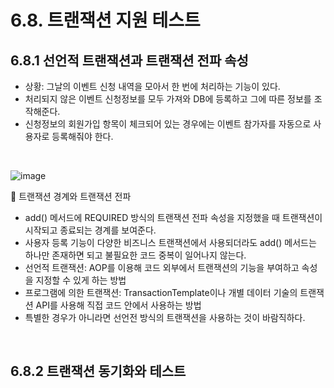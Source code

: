 # 6.8. 트랜잭션 지원 테스트
## 6.8.1 선언적 트랜잭션과 트랜잭션 전파 속성
- 상황: 그날의 이벤트 신청 내역을 모아서 한 번에 처리하는 기능이 있다.
- 처리되지 않은 이벤트 신청정보를 모두 가져와 DB에 등록하고 그에 따른 정보를 조작해준다.
- 신청정보의 회원가입 항목이 체크되어 있는 경우에는 이벤트 참가자를 자동으로 사용자로 등록해줘야 한다.

<br/>

![image](https://github.com/Team-Sopetit/server-spring-study/assets/55437339/3e4ce864-a4cf-4d04-99a1-a0f4117c5d3f)

🔼 트랜잭션 경계와 트랜잭션 전파
- add() 메서드에 REQUIRED 방식의 트랜잭션 전파 속성을 지정했을 때 트랜잭션이 시작되고 종료되는 경계를 보여준다.
- 사용자 등록 기능이 다양한 비즈니스 트랜잭션에서 사용되더라도 add() 메서드는 하나만 존재하면 되고 불필요한 코드 중복이 일어나지 않는다.
- 선언적 트랜잭션: AOP를 이용해 코드 외부에서 트랜잭션의 기능을 부여하고 속성을 지정할 수 있게 하는 방법
- 프로그램에 의한 트랜잭션: TransactionTemplate이나 개별 데이터 기술의 트랜잭션 API를 사용해 직접 코드 안에서 사용하는 방법
- 특별한 경우가 아니라면 선언전 방식의 트랜잭션을 사용하는 것이 바람직하다.

<br/>

## 6.8.2 트랜잭션 동기화와 테스트
